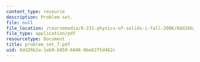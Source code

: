 ```yaml
---
content_type: resource
description: Problem set.
file: null
file_location: /coursemedia/8-231-physics-of-solids-i-fall-2006/8dd26b2a1eb9b85868460be62f5d462c_problem_set_7.pdf
file_type: application/pdf
resourcetype: Document
title: problem_set_7.pdf
uid: 8dd26b2a-1eb9-b858-6846-0be62f5d462c
---
```

